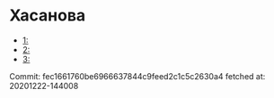 # Хасанова
- [1: ](1.md)
- [2: ](2.md)
- [3: ](3.md)

Commit: fec1661760be6966637844c9feed2c1c5c2630a4
 fetched at: 20201222-144008
